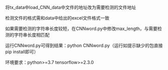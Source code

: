 将tx_data中load_CNN_data中文件的地址改为需要检测的文件地址

检测文件的格式需和data中给出的excel文件格式一致

如果需要检测的字符串长度较短，在CNNword.py中修改max_length，与需要检测的字符串长度相匹配

运行CNNword.py可得到结果：python CNNword.py（运行如提示缺少的包直接pip install即可）

环境要求：python>=3.7    tensorflow>=2.3.0
